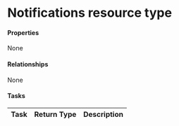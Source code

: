 # Notifications resource type



#### Properties
None

#### Relationships
None


#### Tasks

| Task		   | Return Type	|Description|
|:---------------|:--------|:----------|
